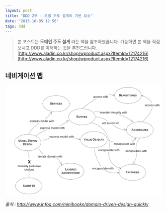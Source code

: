 ```yaml
---
layout: post
title: "DDD 2부 - 모델 주도 설계의 기본 요소"
date: "2015-10-05 12:56"
tags: ddd
---
```


> 본 포스트는 **도메인 주도 설계** 라는 책을 참조하였습니다.
가능하면 본 책을 직접 보시고 DDD를 이해하는 것을 추천드립니다.
> [http://www.aladin.co.kr/shop/wproduct.aspx?ItemId=12174216](http://www.aladin.co.kr/shop/wproduct.aspx?ItemId=12174216)

## 네비게이션 맵
![MODEL-DRIVEN DESIGN의 언어로 구성된 내비게이션 맵](/images/2015/10/ddd-diagram.png)

_출처 : http://www.infoq.com/minibooks/domain-driven-design-quickly_
